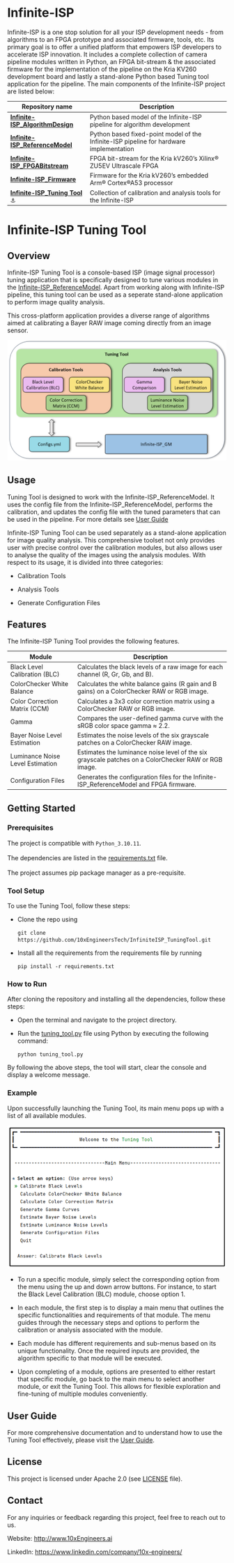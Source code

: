 # Infinite-ISP
Infinite-ISP is a one stop solution for all your ISP development needs - from algorithms to an FPGA prototype and associated firmware, tools, etc. Its primary goal is to offer a unified platform that empowers ISP developers to accelerate ISP innovation. It includes a complete collection of camera pipeline modules written in Python, an FPGA bit-stream & the associated firmware for the implementation of the pipeline on the Kria KV260 development board and lastly a stand-alone Python based Tuning tool application for the pipeline.  The main components of the Infinite-ISP project are listed below:

| Repository name        | Description      | 
| -------------  | ------------- |
| **[Infinite-ISP_AlgorithmDesign](https://github.com/xx-isp/infinite-isp)**                        | Python based model of the Infinite-ISP pipeline for algorithm development |
| **[Infinite-ISP_ReferenceModel](https://github.com/10xEngineersTech/Infinite-ISP_ReferenceModel)**                         | Python based fixed-point model of the Infinite-ISP pipeline for hardware implementation |
| **[Infinite-ISP_FPGABitstream](https://github.com/10xEngineersTech/Infinite-ISP_FPGABitstream)**                                      | FPGA bit-stream for the  Kria kV260’s Xilinx® ZU5EV Ultrascale FPGA|
| **[Infinite-ISP_Firmware](https://github.com/10xEngineersTech/Infinite-ISP_Firmware)**                                      | Firmware for the Kria kV260’s embedded Arm® Cortex®A53 processor|
| **[Infinite-ISP_Tuning Tool](https://github.com/10xEngineersTech/Infinite-ISP_TuningTool)** :anchor:                             | Collection of calibration and analysis tools for the Infinite-ISP |

# Infinite-ISP Tuning Tool
## Overview

Infinite-ISP Tuning Tool is a console-based ISP (image signal processor) tuning application that is specifically designed to tune various modules in the [Infinite-ISP_ReferenceModel](https://github.com/10xEngineersTech/Infinite-ISP_ReferenceModel). Apart from working along with Infinite-ISP pipeline, this tuning tool can be used as a seperate stand-alone application to perform image quality analysis.

This cross-platform application provides a diverse range of algorithms aimed at calibrating a Bayer RAW image coming directly from an image sensor.


![](docs/assets/Tuning_Tool_Block_Diagram.png)


## Usage

Tuning Tool is designed to work with the Infinite-ISP_ReferenceModel. It uses the config file from the Infinite-ISP_ReferenceModel, performs the calibration, and updates the config file with the tuned parameters that can be used in the pipeline. For more details see [User Guide](https://github.com/10xEngineersTech/Infinite-ISP_TuningTool/blob/e80bd81244421ed3462b7a531076272b8232528c/docs/Tuning%20Tool%20User%20Guide.pdf)

Infinite-ISP Tuning Tool can be used separately as a stand-alone application for image quality analysis. This comprehensive toolset not only provides user with precise control over the calibration modules, but also allows user to analyse the quality of the images using the analysis modules. With respect to its usage, it is divided into three categories:

- Calibration Tools

- Analysis Tools

- Generate Configuration Files

## Features
The Infinite-ISP Tuning Tool provides the following features.

| Module             | Description                                                               |
| ----------------- | ------------------------------------------------------------------ |
| Black Level Calibration (BLC) | Calculates the black levels of a raw image for each channel (R, Gr, Gb, and B). 
| ColorChecker White Balance | Calculates the white balance gains (R gain and B gains) on a ColorChecker RAW or RGB image.|
| Color Correction Matrix (CCM) | Calculates a 3x3 color correction matrix using a ColorChecker RAW or RGB image.|
| Gamma | Compares the user-defined gamma curve with the sRGB color space gamma ≈ 2.2.| 
| Bayer Noise Level Estimation | Estimates the noise levels of the six grayscale patches on a ColorChecker RAW image.|
| Luminance Noise Level Estimation | Estimates the luminance noise level of the six grayscale patches on a ColorChecker RAW or RGB image.|
| Configuration Files | Generates the configuration files for the Infinite-ISP_ReferenceModel and FPGA firmware.| 



## Getting Started

### Prerequisites
The project is compatible with `Python_3.10.11`. <br>
<br>The dependencies are listed in the [requirements.txt](https://github.com/10xEngineersTech/InfiniteISP_TuningTool/blob/master/requirements.txt) file. <br>
<br>The project assumes pip package manager as a pre-requisite. <br>
### Tool Setup 
To use the Tuning Tool, follow these steps:
-  Clone the repo using 
    ```shell
    git clone https://github.com/10xEngineersTech/InfiniteISP_TuningTool.git
    ```

-  Install all the requirements from the requirements file by running
    ```shell
    pip install -r requirements.txt
    ```


### How to  Run
After cloning the repository and installing all the dependencies, follow these steps:

- Open the terminal and navigate to the project directory.

- Run the [tuning_tool.py](https://github.com/10xEngineersTech/InfiniteISP_TuningTool/blob/qa_improvements_ss/tuning_tool.py) file using Python by executing the following command:
    ```shell
    python tuning_tool.py
    ```
    
By following the above steps, the tool will start, clear the console and display a welcome message.
### Example
Upon successfully launching the Tuning Tool, its main menu pops up with a list of all available modules.

![](docs/assets/Tuning_Tool_Main_Menu.png)

- To run a specific module, simply select the corresponding option from the menu using the up and down arrow buttons. For instance, to start the Black Level Calibration (BLC) module, choose option 1.

- In each module, the first step is to display a main menu that outlines the specific functionalities and requirements of that module. The menu guides through the necessary steps and options to perform the calibration or analysis associated with the module.

- Each module has different requirements and sub-menus based on its unique functionality. Once the required inputs are provided, the algorithm specific to that module will be executed.

 - Upon completing of a module, options are presented to either restart that specific module, go back to the main menu to select another module, or exit the Tuning Tool. This allows for flexible exploration and fine-tuning of multiple modules conveniently.


## User Guide
For more comprehensive documentation and to understand how to use the Tuning Tool effectively, please visit the [User Guide](https://github.com/10xEngineersTech/Infinite-ISP_TuningTool/blob/e80bd81244421ed3462b7a531076272b8232528c/docs/Tuning%20Tool%20User%20Guide.pdf). 

## License
This project is licensed under Apache 2.0 (see [LICENSE](https://github.com/10xEngineersTech/InfiniteISP_TuningTool/blob/documentation_updates/LICENSE.txt) file).


## Contact
For any inquiries or feedback regarding this project, feel free to reach out to us.


Website: http://www.10xEngineers.ai

LinkedIn: https://www.linkedin.com/company/10x-engineers/
 
